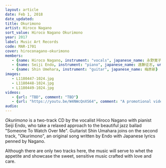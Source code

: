 ```yaml
---
layout: article
date: Feb 1, 2018
date_updated:
title: Okurimono
artist: Hiroco Nagano
sort_value: Hiroco Nagano Okurimono
year: 2017
label: Music Art Records
code: MAR-1701
cover: hiroconagano-okurimono
members: 
   - {name: Hiroco Nagano, instrument: "vocals", japanese_name: 永野寛子, url: "https://hiroconaganoofficial.amebaownd.com/"}
   - {name: Seiji Endo, instrument: "piano", japanese_name: 遠藤征志, url: "https://seiji-piano-endo.com"}
   - {name: Shin Umehara, instrument: "guitar", japanese_name: 梅原新}
images:
   - L1180447-1024.jpg
   - L1180448-1024.jpg
   - L1180449-1024.jpg
videos: 
   - {url: "TBD", comment: "TBD"}
   - {url: "https://youtu.be/W4NWcQnXS64", comment: "A promotional video for a different CD by Hiroco Nagano"}
audio:
---
```

*Okurimono* is a two-track CD by the vocalist Hiroco Nagano with pianist Seiji Endo, who take a relaxed approach to the beautiful jazz ballad "Someone To Watch Over Me". Guitarist Shin Umahara joins on the second track, "Okurimono", an original song written by Endo with Japanese lyrics penned by Nagano.

Although there are only two tracks here, the music will serve to whet the appetite and showcase the sweet, sensitive music crafted with love and care.
